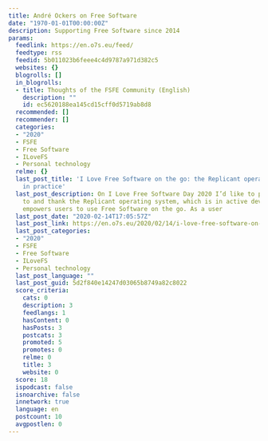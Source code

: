 ```yaml
---
title: André Ockers on Free Software
date: "1970-01-01T00:00:00Z"
description: Supporting Free Software since 2014
params:
  feedlink: https://en.o7s.eu/feed/
  feedtype: rss
  feedid: 5b011023b6feee4c4d9787a971d382c5
  websites: {}
  blogrolls: []
  in_blogrolls:
  - title: Thoughts of the FSFE Community (English)
    description: ""
    id: ec5620188ea145cd15cff0d5719ab8d8
  recommended: []
  recommender: []
  categories:
  - "2020"
  - FSFE
  - Free Software
  - ILoveFS
  - Personal technology
  relme: {}
  last_post_title: 'I Love Free Software on the go: the Replicant operating system
    in practice'
  last_post_description: On I Love Free Software Day 2020 I’d like to pay attention
    to and thank the Replicant operating system, which is in active development and
    empowers users to use Free Software on the go. As a user
  last_post_date: "2020-02-14T17:05:57Z"
  last_post_link: https://en.o7s.eu/2020/02/14/i-love-free-software-on-the-go-the-replicant-operating-system-in-practice/
  last_post_categories:
  - "2020"
  - FSFE
  - Free Software
  - ILoveFS
  - Personal technology
  last_post_language: ""
  last_post_guid: 5d2f840e14247d03065b8749a82c8022
  score_criteria:
    cats: 0
    description: 3
    feedlangs: 1
    hasContent: 0
    hasPosts: 3
    postcats: 3
    promoted: 5
    promotes: 0
    relme: 0
    title: 3
    website: 0
  score: 18
  ispodcast: false
  isnoarchive: false
  innetwork: true
  language: en
  postcount: 10
  avgpostlen: 0
---
```

